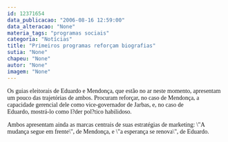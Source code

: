 ```yaml
---
id: 12371654
data_publicacao: "2006-08-16 12:59:00"
data_alteracao: "None"
materia_tags: "programas sociais"
categoria: "Notícias"
title: "Primeiros programas reforçam biografias"
sutia: "None"
chapeu: "None"
autor: "None"
imagem: "None"
---
```

<p><P><FONT face=Verdana>Os guias eleitorais de Eduardo e Mendonça, que estão no ar neste momento, apresentam um pouco das trajetórias de ambos. Procuram reforçar, no caso de Mendonça, a capacidade gerencial dele como vice-governador de Jarbas, e, no caso de Eduardo,&nbsp;mostrá-lo como l?der pol?tico habilidoso.</FONT></P></p>
<p><P><FONT face=Verdana>Ambos apresentam ainda as marcas centrais de suas estratégias de marketing: \"A mudança segue em frente\", de Mendonça, e \"a esperança se renova\", de Eduardo.</FONT></P> </p>
